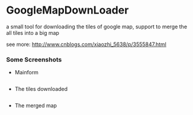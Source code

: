 # GoogleMapDownLoader
a small tool for downloading the tiles of google map, support to merge the all tiles into a big map

see more: http://www.cnblogs.com/xiaozhi_5638/p/3555847.html

### Some Screenshots
- Mainform

![]()

- The tiles downloaded

![]()

- The merged map

![]()